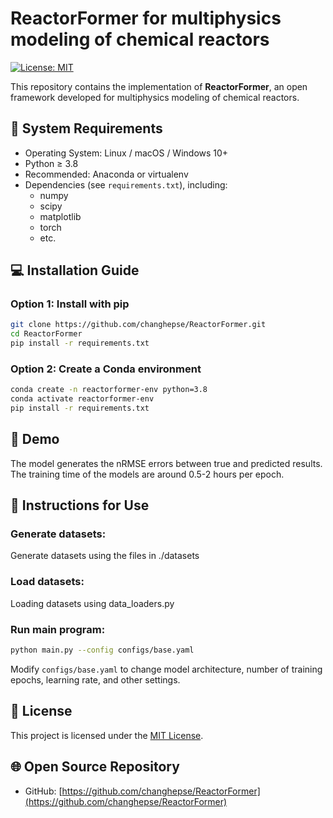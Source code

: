 # ReactorFormer for multiphysics modeling of chemical reactors

[![License: MIT](https://img.shields.io/badge/License-MIT-yellow.svg)](LICENSE)

This repository contains the implementation of **ReactorFormer**, an open framework developed for multiphysics modeling of chemical reactors.
## 🔧 System Requirements

- Operating System: Linux / macOS / Windows 10+
- Python ≥ 3.8
- Recommended: Anaconda or virtualenv
- Dependencies (see `requirements.txt`), including:
  - numpy
  - scipy
  - matplotlib
  - torch
  - etc.

## 💻 Installation Guide

### Option 1: Install with pip
```bash
git clone https://github.com/changhepse/ReactorFormer.git
cd ReactorFormer
pip install -r requirements.txt
```

### Option 2: Create a Conda environment
```bash
conda create -n reactorformer-env python=3.8
conda activate reactorformer-env
pip install -r requirements.txt
```

## 📘 Demo
The model generates the nRMSE errors between true and predicted results.
The training time of the models are around 0.5-2 hours per epoch.

## 📘 Instructions for Use

### Generate datasets:
Generate datasets using the files in ./datasets

### Load datasets:
Loading datasets using data_loaders.py

### Run main program:
```bash
python main.py --config configs/base.yaml
```

Modify `configs/base.yaml` to change model architecture, number of training epochs, learning rate, and other settings.


## 📄 License

This project is licensed under the [MIT License](LICENSE).

## 🌐 Open Source Repository

- GitHub: [https://github.com/changhepse/ReactorFormer](https://github.com/changhepse/ReactorFormer)
